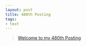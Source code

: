```yaml
---
layout: post
title: 480th Posting
tags: 
- text
---
```


> [Welcome to my 480th Posting](https://janghan-kor.tistory.com/1797)
